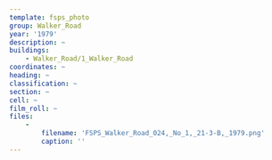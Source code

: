 ```yaml
---
template: fsps_photo
group: Walker_Road
year: '1979'
description: ~
buildings:
    - Walker_Road/1_Walker_Road
coordinates: ~
heading: ~
classification: ~
section: ~
cell: ~
film_roll: ~
files:
    -
        filename: 'FSPS_Walker_Road_024,_No_1,_21-3-B,_1979.png'
        caption: ''
---
```

